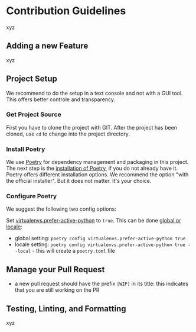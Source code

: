 # Contribution Guidelines

xyz

## Adding a new Feature

xyz

## Project Setup

We recommend to do the setup in a text console and not with a GUI tool.
This offers better controle and transparency.

### Get Project Source

First you have to clone the project with GIT.
After the project has been cloned, use `cd` to change into the project directory.

### Install Poetry

We use [Poetry](https://python-poetry.org/docs/) for dependency management and packaging in this project.
The next step is the [installation of Poetry](https://python-poetry.org/docs/#installation),
if you do not already have it.
Poetry offers different installation options. We recommend the option "with the official installer".
But it does not matter. It's your choice.

### Configure Poetry

We suggest the following two config options:

Set [virtualenvs.prefer-active-python](https://python-poetry.org/docs/configuration/#virtualenvsprefer-active-python-experimental)
to `true`. This can be done [global or locale](https://python-poetry.org/docs/configuration/#local-configuration):

- global setting: `poetry config virtualenvs.prefer-active-python true`
- locale setting: `poetry config virtualenvs.prefer-active-python true --local` - this will create a `poetry.toml` file

## Manage your Pull Request

- a new pull request should have the prefix `[WIP]` in its title: this indicates that you are still working on the PR

## Testing, Linting, and Formatting

xyz
